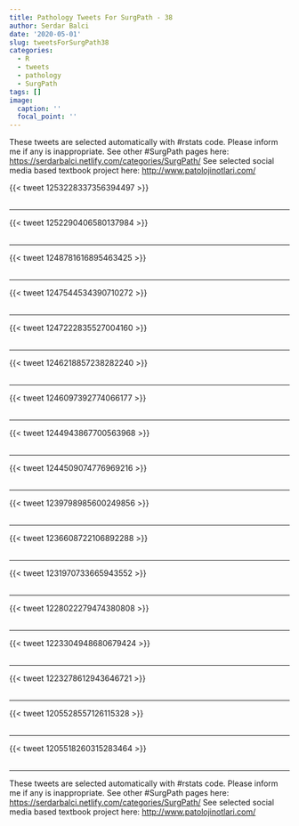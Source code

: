 ```yaml
---
title: Pathology Tweets For SurgPath - 38
author: Serdar Balci
date: '2020-05-01'
slug: tweetsForSurgPath38
categories:
  - R
  - tweets
  - pathology
  - SurgPath
tags: []
image:
  caption: ''
  focal_point: ''
---
```



These tweets are selected automatically with #rstats code. Please inform me if any is inappropriate.
See other #SurgPath pages here: https://serdarbalci.netlify.com/categories/SurgPath/ 
See selected social media based textbook project here: http://www.patolojinotlari.com/

{{< tweet 1253228337356394497 >}}
<br>
<br>
<hr>
{{< tweet 1252290406580137984 >}}
<br>
<br>
<hr>
{{< tweet 1248781616895463425 >}}
<br>
<br>
<hr>
{{< tweet 1247544534390710272 >}}
<br>
<br>
<hr>
{{< tweet 1247222835527004160 >}}
<br>
<br>
<hr>
{{< tweet 1246218857238282240 >}}
<br>
<br>
<hr>
{{< tweet 1246097392774066177 >}}
<br>
<br>
<hr>
{{< tweet 1244943867700563968 >}}
<br>
<br>
<hr>
{{< tweet 1244509074776969216 >}}
<br>
<br>
<hr>
{{< tweet 1239798985600249856 >}}
<br>
<br>
<hr>
{{< tweet 1236608722106892288 >}}
<br>
<br>
<hr>
{{< tweet 1231970733665943552 >}}
<br>
<br>
<hr>
{{< tweet 1228022279474380808 >}}
<br>
<br>
<hr>
{{< tweet 1223304948680679424 >}}
<br>
<br>
<hr>
{{< tweet 1223278612943646721 >}}
<br>
<br>
<hr>
{{< tweet 1205528557126115328 >}}
<br>
<br>
<hr>
{{< tweet 1205518260315283464 >}}
<br>
<br>
<hr>


These tweets are selected automatically with #rstats code. Please inform me if any is inappropriate.
See other #SurgPath pages here: https://serdarbalci.netlify.com/categories/SurgPath/ 
See selected social media based textbook project here: http://www.patolojinotlari.com/
